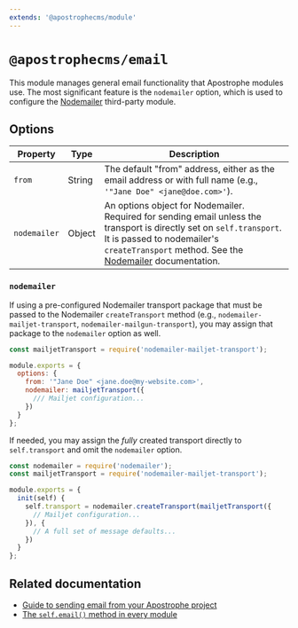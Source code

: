```yaml
---
extends: '@apostrophecms/module'
---
```


# `@apostrophecms/email`

<AposRefExtends :module="$frontmatter.extends" />

This module manages general email functionality that Apostrophe modules use. The most significant feature is the `nodemailer` option, which is used to configure the [Nodemailer](https://nodemailer.com/) third-party module.

## Options

|  Property | Type | Description |
|---|---|---|
|`from` | String | The default "from" address, either as the email address or with full name (e.g., `'"Jane Doe" <jane@doe.com>'`). |
|`nodemailer` | Object | An options object for Nodemailer. Required for sending email unless the transport is directly set on `self.transport`. It is passed to nodemailer's `createTransport` method. See the [Nodemailer](https://nodemailer.com/smtp/) documentation. |


### `nodemailer`

If using a pre-configured Nodemailer transport package that must be passed to the Nodemailer `createTransport` method (e.g., `nodemailer-mailjet-transport`, `nodemailer-mailgun-transport`), you may assign that package to the `nodemailer` option as well.

<AposCodeBlock>

  ```javascript
  const mailjetTransport = require('nodemailer-mailjet-transport');

  module.exports = {
    options: {
      from: '"Jane Doe" <jane.doe@my-website.com>',
      nodemailer: mailjetTransport({
        /// Mailjet configuration...
      })
    }
  };
  ```
  <template v-slot:caption>
    modules/@apostrophecms/email/index.js
  </template>
</AposCodeBlock>

If needed, you may assign the *fully* created transport directly to `self.transport` and omit the `nodemailer` option.

<AposCodeBlock>

  ```javascript
  const nodemailer = require('nodemailer');
  const mailjetTransport = require('nodemailer-mailjet-transport');

  module.exports = {
    init(self) {
      self.transport = nodemailer.createTransport(mailjetTransport({
        // Mailjet configuration...
      }), {
        // A full set of message defaults...
      })
    }
  };
  ```
  <template v-slot:caption>
    modules/@apostrophecms/email/index.js
  </template>
</AposCodeBlock>

## Related documentation

- [Guide to sending email from your Apostrophe project](/guide/sending-email.md)
- [The `self.email()` method in every module](/reference/modules/module.md#email-req-templatename-data-options)
